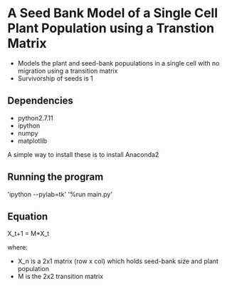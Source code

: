 # A Seed Bank Model of a Single Cell Plant Population using a Transtion Matrix #

* Models the plant and seed-bank popuulations in a single cell with no migration using a transition matrix
* Survivorship of seeds is 1

## Dependencies ##
* python2.7.11
* ipython
* numpy
* matplotlib
 
A simple way to install these is to install Anaconda2

## Running the program ##
'ipython --pylab=tk'
'%run main.py'

## Equation ##
X_t+1 = M*X_t

where:
* X_n is a 2x1 matrix (row x col) which holds seed-bank size and plant population
* M is the 2x2 transition matrix
